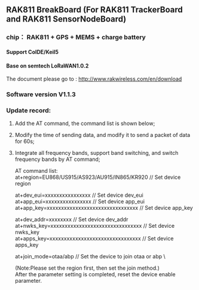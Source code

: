 ## RAK811 BreakBoard (For RAK811 TrackerBoard and RAK811 SensorNodeBoard)
### chip： RAK811 + GPS + MEMS + charge battery
#### Support CoIDE/Keil5
#### Base on semtech LoRaWAN1.0.2

The document please go to : http://www.rakwireless.com/en/download

### Software version V1.1.3
### Update record:
1.  Add the AT command, the command list is shown below;
2.  Modify the time of sending data, and modify it to send a packet of data for 60s;
3.  Integrate all frequency bands, support band switching, and switch frequency bands by AT command;

     AT command list: \
     at+region=EU868/US915/AS923/AU915/IN865/KR920    // Set device region
     
     at+dev_eui=xxxxxxxxxxxxxxxx                      //  Set device dev_eui  \
     at+app_eui=xxxxxxxxxxxxxxxx                      // Set device app_eui  \
     at+app_key=xxxxxxxxxxxxxxxxxxxxxxxxxxxxxxxx      //  Set device app_key 

     at+dev_addr=xxxxxxxx                             // Set device dev_addr \
     at+nwks_key=xxxxxxxxxxxxxxxxxxxxxxxxxxxxxxxx     //  Set device nwks_key  \
     at+apps_key=xxxxxxxxxxxxxxxxxxxxxxxxxxxxxxxx     // Set device apps_key  

     at+join_mode=otaa/abp                            // Set the device to join otaa or abp \

     (Note:Please set the region first, then set the join method.)  \
     After the parameter setting is completed, reset the device enable parameter.
